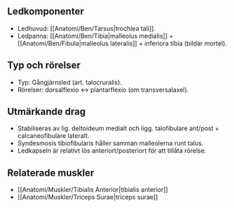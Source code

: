 ## Ledkomponenter
- Ledhuvud: [[Anatomi/Ben/Tarsus|trochlea tali]].
- Ledpanna: [[Anatomi/Ben/Tibia|malleolus medialis]] + [[Anatomi/Ben/Fibula|malleolus lateralis]] + inferiora tibia (bildar mortel).

## Typ och rörelser
- Typ: Gångjärnsled (art. talocruralis).
- Rörelser: dorsalflexio ↔ plantarflexio (om transversalaxel).

## Utmärkande drag
- Stabiliseras av lig. deltoideum medialt och ligg. talofibulare ant/post + calcaneofibulare lateralt.
- Syndesmosis tibiofibularis håller samman malleolerna runt talus.
- Ledkapseln är relativt lös anteriort/posteriort för att tillåta rörelse.

## Relaterade muskler
- [[Anatomi/Muskler/Tibialis Anterior|tibialis anterior]]
- [[Anatomi/Muskler/Triceps Surae|triceps surae]]
